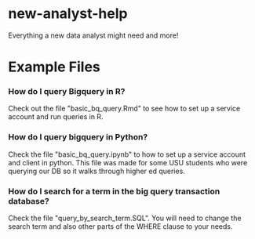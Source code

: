 # new-analyst-help
Everything a new data analyst might need and more!

# Example Files

### How do I query Bigquery in R?
Check out the file "basic_bq_query.Rmd" to see how to set up a service account and run queries in R.

### How do I query bigquery in Python?
Check the file "basic_bq_query.ipynb" to how to set up a service account and client in python. This file was made for some USU students who were querying our DB so it walks through higher ed queries.

### How do I search for a term in the big query transaction database?
Check the file "query_by_search_term.SQL". You will need to change the search term and also other parts of the WHERE clause to your needs. 
